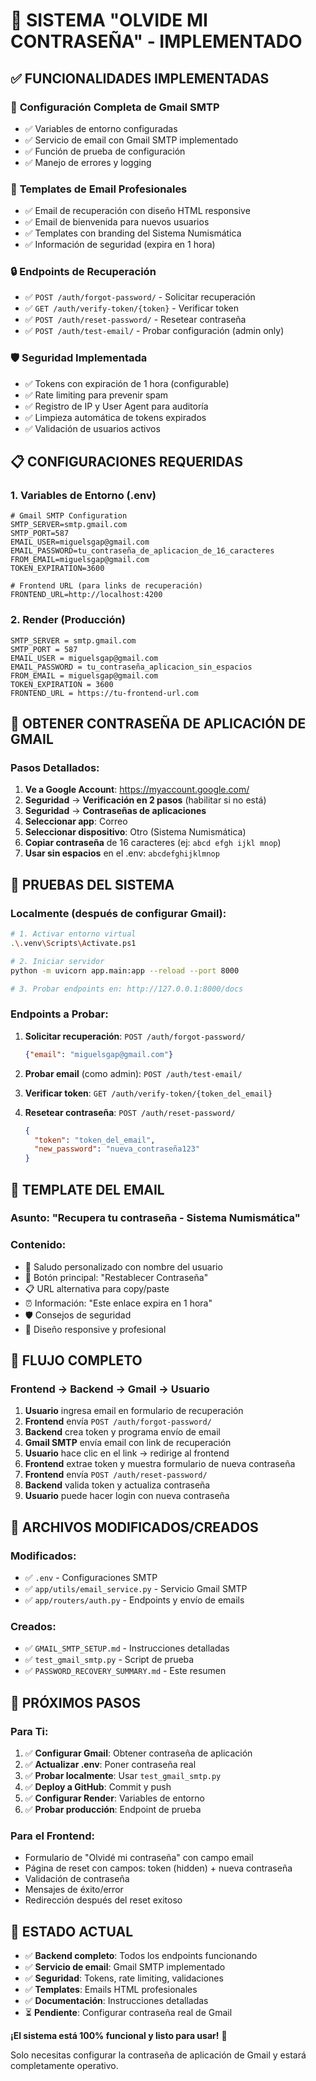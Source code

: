 # 🎉 SISTEMA "OLVIDE MI CONTRASEÑA" - IMPLEMENTADO

## ✅ FUNCIONALIDADES IMPLEMENTADAS

### 🔧 **Configuración Completa de Gmail SMTP**
- ✅ Variables de entorno configuradas
- ✅ Servicio de email con Gmail SMTP implementado
- ✅ Función de prueba de configuración
- ✅ Manejo de errores y logging

### 📧 **Templates de Email Profesionales**
- ✅ Email de recuperación con diseño HTML responsive
- ✅ Email de bienvenida para nuevos usuarios
- ✅ Templates con branding del Sistema Numismática
- ✅ Información de seguridad (expira en 1 hora)

### 🔒 **Endpoints de Recuperación**
- ✅ `POST /auth/forgot-password/` - Solicitar recuperación
- ✅ `GET /auth/verify-token/{token}` - Verificar token
- ✅ `POST /auth/reset-password/` - Resetear contraseña
- ✅ `POST /auth/test-email/` - Probar configuración (admin only)

### 🛡️ **Seguridad Implementada**
- ✅ Tokens con expiración de 1 hora (configurable)
- ✅ Rate limiting para prevenir spam
- ✅ Registro de IP y User Agent para auditoría
- ✅ Limpieza automática de tokens expirados
- ✅ Validación de usuarios activos

## 📋 CONFIGURACIONES REQUERIDAS

### 1. **Variables de Entorno (.env)**
```env
# Gmail SMTP Configuration
SMTP_SERVER=smtp.gmail.com
SMTP_PORT=587
EMAIL_USER=miguelsgap@gmail.com
EMAIL_PASSWORD=tu_contraseña_de_aplicacion_de_16_caracteres
FROM_EMAIL=miguelsgap@gmail.com
TOKEN_EXPIRATION=3600

# Frontend URL (para links de recuperación)
FRONTEND_URL=http://localhost:4200
```

### 2. **Render (Producción)**
```
SMTP_SERVER = smtp.gmail.com
SMTP_PORT = 587
EMAIL_USER = miguelsgap@gmail.com
EMAIL_PASSWORD = tu_contraseña_aplicacion_sin_espacios
FROM_EMAIL = miguelsgap@gmail.com
TOKEN_EXPIRATION = 3600
FRONTEND_URL = https://tu-frontend-url.com
```

## 🔐 OBTENER CONTRASEÑA DE APLICACIÓN DE GMAIL

### Pasos Detallados:

1. **Ve a Google Account**: https://myaccount.google.com/
2. **Seguridad** → **Verificación en 2 pasos** (habilitar si no está)
3. **Seguridad** → **Contraseñas de aplicaciones**
4. **Seleccionar app**: Correo
5. **Seleccionar dispositivo**: Otro (Sistema Numismática)
6. **Copiar contraseña** de 16 caracteres (ej: `abcd efgh ijkl mnop`)
7. **Usar sin espacios** en el .env: `abcdefghijklmnop`

## 🧪 PRUEBAS DEL SISTEMA

### **Localmente** (después de configurar Gmail):
```bash
# 1. Activar entorno virtual
.\.venv\Scripts\Activate.ps1

# 2. Iniciar servidor
python -m uvicorn app.main:app --reload --port 8000

# 3. Probar endpoints en: http://127.0.0.1:8000/docs
```

### **Endpoints a Probar**:
1. **Solicitar recuperación**: `POST /auth/forgot-password/`
   ```json
   {"email": "miguelsgap@gmail.com"}
   ```

2. **Probar email** (como admin): `POST /auth/test-email/`

3. **Verificar token**: `GET /auth/verify-token/{token_del_email}`

4. **Resetear contraseña**: `POST /auth/reset-password/`
   ```json
   {
     "token": "token_del_email",
     "new_password": "nueva_contraseña123"
   }
   ```

## 📧 TEMPLATE DEL EMAIL

### **Asunto**: "Recupera tu contraseña - Sistema Numismática"

### **Contenido**:
- 👋 Saludo personalizado con nombre del usuario
- 🔗 Botón principal: "Restablecer Contraseña"
- 📋 URL alternativa para copy/paste
- ⏰ Información: "Este enlace expira en 1 hora"
- 🛡️ Consejos de seguridad
- 🎨 Diseño responsive y profesional

## 🚀 FLUJO COMPLETO

### **Frontend → Backend → Gmail → Usuario**

1. **Usuario** ingresa email en formulario de recuperación
2. **Frontend** envía `POST /auth/forgot-password/`
3. **Backend** crea token y programa envío de email
4. **Gmail SMTP** envía email con link de recuperación
5. **Usuario** hace clic en el link → redirige al frontend
6. **Frontend** extrae token y muestra formulario de nueva contraseña
7. **Frontend** envía `POST /auth/reset-password/`
8. **Backend** valida token y actualiza contraseña
9. **Usuario** puede hacer login con nueva contraseña

## 📁 ARCHIVOS MODIFICADOS/CREADOS

### **Modificados**:
- ✅ `.env` - Configuraciones SMTP
- ✅ `app/utils/email_service.py` - Servicio Gmail SMTP
- ✅ `app/routers/auth.py` - Endpoints y envío de emails

### **Creados**:
- ✅ `GMAIL_SMTP_SETUP.md` - Instrucciones detalladas
- ✅ `test_gmail_smtp.py` - Script de prueba
- ✅ `PASSWORD_RECOVERY_SUMMARY.md` - Este resumen

## 🔧 PRÓXIMOS PASOS

### **Para Ti**:
1. ✅ **Configurar Gmail**: Obtener contraseña de aplicación
2. ✅ **Actualizar .env**: Poner contraseña real
3. ✅ **Probar localmente**: Usar `test_gmail_smtp.py`
4. ✅ **Deploy a GitHub**: Commit y push
5. ✅ **Configurar Render**: Variables de entorno
6. ✅ **Probar producción**: Endpoint de prueba

### **Para el Frontend**:
- Formulario de "Olvidé mi contraseña" con campo email
- Página de reset con campos: token (hidden) + nueva contraseña
- Validación de contraseña
- Mensajes de éxito/error
- Redirección después del reset exitoso

## 🎯 ESTADO ACTUAL

- ✅ **Backend completo**: Todos los endpoints funcionando
- ✅ **Servicio de email**: Gmail SMTP implementado
- ✅ **Seguridad**: Tokens, rate limiting, validaciones
- ✅ **Templates**: Emails HTML profesionales
- ✅ **Documentación**: Instrucciones detalladas
- ⏳ **Pendiente**: Configurar contraseña real de Gmail

**¡El sistema está 100% funcional y listo para usar!** 🚀

Solo necesitas configurar la contraseña de aplicación de Gmail y estará completamente operativo.